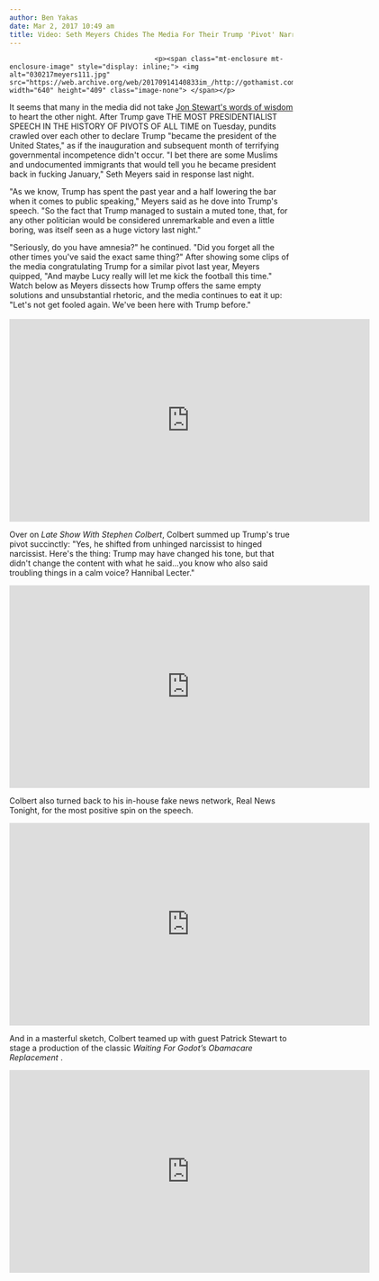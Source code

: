 ```yaml
---
author: Ben Yakas
date: Mar 2, 2017 10:49 am
title: Video: Seth Meyers Chides The Media For Their Trump 'Pivot' Narrative
---
```


	
										<p><span class="mt-enclosure mt-enclosure-image" style="display: inline;"> <img alt="030217meyers111.jpg" src="https://web.archive.org/web/20170914140833im_/http://gothamist.com/attachments/byakas/030217meyers111.jpg" width="640" height="409" class="image-none"> </span></p>

<p>It seems that many in the media did not take <a href="https://web.archive.org/web/20170914140833/http://gothamist.com/2017/02/28/jon_stewart_trump_colbert.php">Jon Stewart&apos;s words of wisdom</a> to heart the other night. After Trump gave THE MOST PRESIDENTIALIST SPEECH IN THE HISTORY OF PIVOTS OF ALL TIME on Tuesday, pundits crawled over each other to declare Trump &quot;became the president of the United States,&quot; as if the inauguration and subsequent month of terrifying governmental incompetence didn&apos;t occur. &quot;I bet there are some Muslims and undocumented immigrants that would tell you he became president back in fucking January,&quot; Seth Meyers said in response last night.</p>

<p>&quot;As we know, Trump has spent the past year and a half lowering the bar when it comes to public speaking,&quot; Meyers said as he dove into Trump&apos;s speech. &quot;So the fact that Trump managed to sustain a muted tone, that, for any other politician would be considered unremarkable and even a little boring, was itself seen as a huge victory last night.&quot;</p>

<p>&quot;Seriously, do you have amnesia?&quot; he continued. &quot;Did you forget all the other times you&apos;ve said the exact same thing?&quot; After showing some clips of the media congratulating Trump for a similar pivot last year, Meyers quipped, &quot;And maybe Lucy really will let me kick the football this time.&quot; Watch below as Meyers dissects how Trump offers the same empty solutions and unsubstantial rhetoric, and the media continues to eat it up: &quot;Let&apos;s not get fooled again. We&apos;ve been here with Trump before.&quot;<br>
 <br>
<iframe width="640" height="360" src="https://web.archive.org/web/20170914140833if_/https://www.youtube.com/embed/FFbATlYUwt4" frameborder="0" allowfullscreen></iframe></p>

<p>Over on <em>Late Show With Stephen Colbert</em>, Colbert summed up Trump&apos;s true pivot succinctly: &quot;Yes, he shifted from unhinged narcissist to hinged narcissist. Here&apos;s the thing: Trump may have changed his tone, but that didn&apos;t change the content with what he said...you know who also said troubling things in a calm voice? Hannibal Lecter.&quot;</p>

<p><iframe width="640" height="360" src="https://web.archive.org/web/20170914140833if_/https://www.youtube.com/embed/mfRelwUzX-A" frameborder="0" allowfullscreen></iframe></p>

<p>Colbert also turned back to his in-house fake news network, Real News Tonight, for the most positive spin on the speech.</p>

<p><iframe width="640" height="360" src="https://web.archive.org/web/20170914140833if_/https://www.youtube.com/embed/9XidSGmbWCc" frameborder="0" allowfullscreen></iframe></p>

<p>And in a masterful sketch, Colbert teamed up with guest Patrick Stewart to stage a production of the classic <em>Waiting For Godot&#x2019;s Obamacare Replacement </em>.</p>

<p><iframe width="640" height="360" src="https://web.archive.org/web/20170914140833if_/https://www.youtube.com/embed/kQI06jiNsR8" frameborder="0" allowfullscreen></iframe></p>					
										
									
				